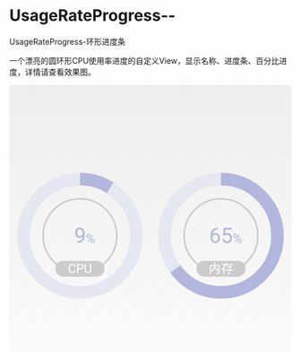 # UsageRateProgress--
UsageRateProgress-环形进度条

一个漂亮的圆环形CPU使用率进度的自定义View，显示名称、进度条、百分比进度，详情请查看效果图。

<a href="https://github.com/hubing8658/UsageRateProgress--/blob/master/%E5%9C%86%E7%8E%AF%E5%BD%A2CPU%E4%BD%BF%E7%94%A8%E7%8E%87%E8%BF%9B%E5%BA%A6%E7%9A%84%E6%95%88%E6%9E%9C%E5%9B%BE.jpg"/>

![圆环形CPU使用率进度的效果图.jpg](https://github.com/hubing8658/UsageRateProgress--/blob/master/%E5%9C%86%E7%8E%AF%E5%BD%A2CPU%E4%BD%BF%E7%94%A8%E7%8E%87%E8%BF%9B%E5%BA%A6%E7%9A%84%E6%95%88%E6%9E%9C%E5%9B%BE.jpg)
